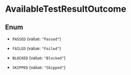 

# AvailableTestResultOutcome

## Enum


* `PASSED` (value: `"Passed"`)

* `FAILED` (value: `"Failed"`)

* `BLOCKED` (value: `"Blocked"`)

* `SKIPPED` (value: `"Skipped"`)



